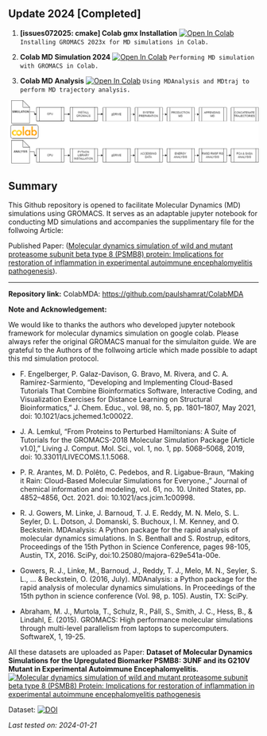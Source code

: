 ## Update 2024 [Completed]

01. **[issues072025: cmake] Colab gmx Installation** [![Open In Colab](https://colab.research.google.com/assets/colab-badge.svg)](https://colab.research.google.com/github/paulshamrat/ColabMDA/blob/main/notebooks/04-colab-gmx-install.ipynb) ``` Installing GROMACS 2023x for MD simulations in Colab. ``` 

02. **Colab MD Simulation 2024** [![Open In Colab](https://colab.research.google.com/assets/colab-badge.svg)](https://colab.research.google.com/github/paulshamrat/ColabMDA/blob/main/notebooks/05-colabmd-simulation-2024.ipynb) ``` Performing MD simulation with GROMACS in Colab. ``` 


03. **Colab MD Analysis** [![Open In Colab](https://colab.research.google.com/assets/colab-badge.svg)](https://colab.research.google.com/github/paulshamrat/ColabMDA/blob/main/notebooks/03-colabmd-analysis.ipynb) ``` Using MDAnalysis and MDtraj to perform MD trajectory analysis. ```

![](https://github.com/paulshamrat/ColabMDA/blob/main/images/flowchart.png)


## Summary

This Github repository is opened to facilitate Molecular Dynamics (MD) simulations using GROMACS. It serves as an adaptable jupyter notebook for conducting MD simulations and accompanies the supplimentary file for the follwoing Article:

Published Paper: ([Molecular dynamics simulation of wild and mutant proteasome
subunit beta type 8 (PSMB8) protein: Implications for restoration
of inflammation in experimental autoimmune
encephalomyelitis pathogenesis](https://www.sciencedirect.com/science/article/pii/S2405844024171976)).

---
**Repository link:** ColabMDA: https://github.com/paulshamrat/ColabMDA

**Note and Acknowledgement:**

We would like to thanks the authors who developed jupyter notebook framework for molecular dynamics simulation on google colab. Please always refer the original GROMACS manual for the simulaiton guide. We are grateful to the Authors of the follwoing article which made possible to adapt this md simulation protocol.

- F. Engelberger, P. Galaz-Davison, G. Bravo, M. Rivera, and C. A. Ramírez-Sarmiento, “Developing and Implementing Cloud-Based Tutorials That Combine Bioinformatics Software, Interactive Coding, and Visualization Exercises for Distance Learning on Structural Bioinformatics,” J. Chem. Educ., vol. 98, no. 5, pp. 1801–1807, May 2021, doi: 10.1021/acs.jchemed.1c00022.

- J. A. Lemkul, “From Proteins to Perturbed Hamiltonians: A Suite of Tutorials for the GROMACS-2018 Molecular Simulation Package [Article v1.0],” Living J. Comput. Mol. Sci., vol. 1, no. 1, pp. 5068–5068, 2019, doi: 10.33011/LIVECOMS.1.1.5068.

- P. R. Arantes, M. D. Polêto, C. Pedebos, and R. Ligabue-Braun, “Making it Rain: Cloud-Based Molecular Simulations for Everyone.,” Journal of chemical information and modeling, vol. 61, no. 10. United States, pp. 4852–4856, Oct. 2021. doi: 10.1021/acs.jcim.1c00998.

- R. J. Gowers, M. Linke, J. Barnoud, T. J. E. Reddy, M. N. Melo, S. L. Seyler, D. L. Dotson, J. Domanski, S. Buchoux, I. M. Kenney, and O. Beckstein. MDAnalysis: A Python package for the rapid analysis of molecular dynamics simulations. In S. Benthall and S. Rostrup, editors, Proceedings of the 15th Python in Science Conference, pages 98-105, Austin, TX, 2016. SciPy, doi:10.25080/majora-629e541a-00e.

- Gowers, R. J., Linke, M., Barnoud, J., Reddy, T. J., Melo, M. N., Seyler, S. L., ... & Beckstein, O. (2016, July). MDAnalysis: a Python package for the rapid analysis of molecular dynamics simulations. In Proceedings of the 15th python in science conference (Vol. 98, p. 105). Austin, TX: SciPy.

- Abraham, M. J., Murtola, T., Schulz, R., Páll, S., Smith, J. C., Hess, B., & Lindahl, E. (2015). GROMACS: High performance molecular simulations through multi-level parallelism from laptops to supercomputers. SoftwareX, 1, 19-25.


All these datasets are uploaded as 
Paper:
**Dataset of Molecular Dynamics Simulations for the Upregulated Biomarker PSMB8: 3UNF and its G210V Mutant in Experimental Autoimmune Encephalomyelitis.** 
[![Molecular dynamics simulation of wild and mutant proteasome subunit beta type 8 (PSMB8) Protein: Implications for restoration of inflammation in experimental autoimmune encephalomyelitis pathogenesis](https://zenodo.org/badge/DOI/10.5281/zenodo.8070983.svg)](https://www.sciencedirect.com/science/article/pii/S2405844024171976?via%3Dihub)

Dataset:
[![DOI](https://zenodo.org/badge/DOI/10.5281/zenodo.8070983.svg)](https://zenodo.org/records/8157201)



*Last tested on: 2024-01-21*
